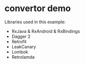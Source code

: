 # convertor demo
Libraries used in this example:
 * RxJava & RxAndroid & RxBindings
 * Dagger 2
 * Retrofit 
 * LeakCanary
 * Lombok
 * Retrolamda
